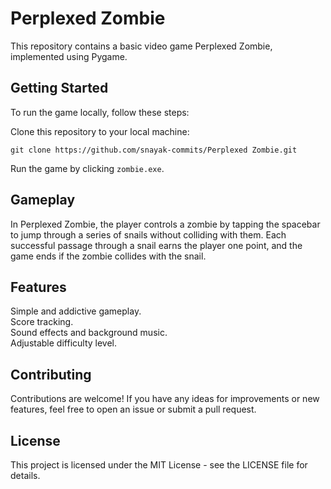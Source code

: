 # **Perplexed Zombie**
This repository contains a basic video game Perplexed Zombie, implemented using Pygame.

## **Getting Started**
To run the game locally, follow these steps: <br>
  
  Clone this repository to your local machine:
      
    git clone https://github.com/snayak-commits/Perplexed Zombie.git

  Run the game by clicking `zombie.exe`.

## **Gameplay**
In Perplexed Zombie, the player controls a zombie by tapping the spacebar to jump through a series of snails without colliding with them. Each successful passage through a snail earns the player one point, and the game ends if the zombie collides with the snail.

## **Features**
  Simple and addictive gameplay. <br>
  Score tracking. <br>
  Sound effects and background music. <br>
  Adjustable difficulty level.

## **Contributing**
Contributions are welcome! If you have any ideas for improvements or new features, feel free to open an issue or submit a pull request.

## **License**
This project is licensed under the MIT License - see the LICENSE file for details.
